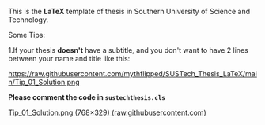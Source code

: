 This is the **LaTeX** template of thesis in Southern University of Science and Technology.



Some Tips:

1.If your thesis **doesn't** have a subtitle, and you don't want to have 2 lines between your name and title like this:

https://raw.githubusercontent.com/mythflipped/SUSTech_Thesis_LaTeX/main/Tip_01_Solution.png

**Please comment the code in ``sustechthesis.cls``**

[Tip_01_Solution.png (768×329) (raw.githubusercontent.com)](https://raw.githubusercontent.com/mythflipped/SUSTech_Thesis_LaTeX/main/Tip_01_Solution.png)
